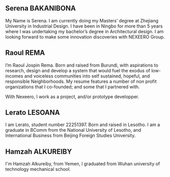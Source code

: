 ## Serena BAKANIBONA
My Name is Serena. I am currently doing my Masters’ degree at Zhejiang University in Industrial Design. I have been in Ningbo for more than 5 years where I was undertaking my bachelor’s degree in Architectural design. I am looking forward to make some innovation discoveries with NEXEERO Group.


## Raoul REMA
I’m Raoul Jospin Rema. Born and raised from Burundi, with aspirations to research, design and develop a system that would fuel the exodus of low-incomes and voiceless communities into self sustained, hopeful, and responsible Neighborhoods. My resume features a number of non profit organizations that I co-founded; and some that I partnered with. 

With Nexeero, I work as a project, and/or prototype developper. 


## Lerato LESOANA 
I am Lerato, student number 22251397. Born and raised in Lesotho. I am a graduate in BComm from the National University of Lesotho, and International Business from Beijing Foreign Studies University.


## Hamzah ALKUREIBY
I'm Hamzah Alkureiby, from Yemen, l graduated from Wuhan university of technology mechanical school.
